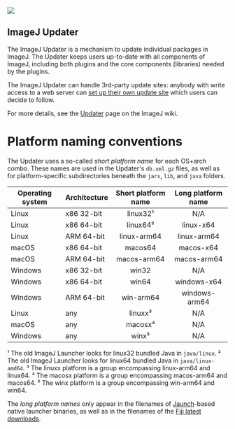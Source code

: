 [![](https://github.com/imagej/imagej-updater/actions/workflows/build-main.yml/badge.svg)](https://github.com/imagej/imagej-updater/actions/workflows/build-main.yml)

ImageJ Updater
--------------

The ImageJ Updater is a mechanism to update individual packages in ImageJ.
The Updater keeps users up-to-date with all components of ImageJ, including
both plugins and the core components (libraries) needed by the plugins.

The ImageJ Updater can handle 3rd-party update sites: anybody with write access
to a web server can
[set up their own update site](https://imagej.net/update-sites/setup) which
users can decide to follow.

For more details, see the [Updater](https://imagej.net/plugins/updater) page on
the ImageJ wiki.

Platform naming conventions
===========================

The Updater uses a so-called *short platform name* for each OS+arch combo.
These names are used in the Updater's `db.xml.gz` files, as well as for
platform-specific subdirectories beneath the `jars`, `lib`, and `java` folders.

| Operating system | Architecture | Short platform name  | Long platform name |
|------------------|--------------|:--------------------:|:------------------:|
| Linux            | x86 32-bit   |       linux32¹       |         N/A        |
| Linux            | x86 64-bit   |       linux64²       |      linux-x64     |
| Linux            | ARM 64-bit   |     linux-arm64      |     linux-arm64    |
| macOS            | x86 64-bit   |       macos64        |      macos-x64     |
| macOS            | ARM 64-bit   |     macos-arm64      |     macos-arm64    |
| Windows          | x86 32-bit   |        win32         |         N/A        |
| Windows          | x86 64-bit   |        win64         |     windows-x64    |
| Windows          | ARM 64-bit   |      win-arm64       |    windows-arm64   |
| Linux            |    any       |        linuxx³       |         N/A        |
| macOS            |    any       |        macosx⁴       |         N/A        |
| Windows          |    any       |         winx⁵        |         N/A        |


¹ The old ImageJ Launcher looks for linux32 bundled Java in `java/linux`.
² The old ImageJ Launcher looks for linux64 bundled Java in `java/linux-amd64`.
³ The linuxx platform is a group encompassing linux-arm64 and linux64.
⁴ The macosx platform is a group encompassing macos-arm64 and macos64.
⁵ The winx platform is a group encompassing win-arm64 and win64.

The *long platform names* only appear in the filenames of
[Jaunch](https://github.com/apposed/jaunch)-based native launcher binaries,
as well as in the filenames of the [Fiji latest downloads](https://fiji.sc/).
